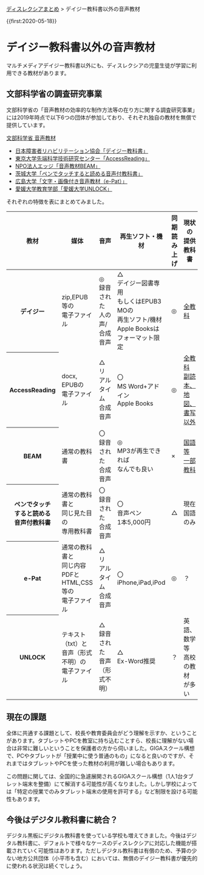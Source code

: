 <p class="breadcrumbs"><a href="../index.md">ディスレクシアまとめ</a> > デイジー教科書以外の音声教材

{{first:2020-05-18}}

# デイジー教科書以外の音声教材
マルチメディアデイジー教科書以外にも、ディスレクシアの児童生徒が学習に利用できる教材があります。

## 文部科学省の調査研究事業
文部科学省の「音声教材の効率的な制作方法等の在り方に関する調査研究事業」には2019年時点で以下6つの団体が参加しており、それぞれ独自の教材を無償で提供しています。

[文部科学省 音声教材](https://www.mext.go.jp/a_menu/shotou/kyoukasho/1374019.htm)
- [日本障害者リハビリテーション協会「デイジー教科書」](../daisy/index.md#)
- [東京大学先端科学技術研究センター「AccessReading」](./access-reading.md)
- [NPO法人エッジ「音声教材BEAM」](./beam.md)
- [茨城大学「ペンでタッチすると読める音声付教科書」](./pen-touch.md)
- [広島大学「文字・画像付き音声教材（e-Pat）」](./e-pat.md)
- [愛媛大学教育学部「愛媛大学UNLOCK」](./unlock.md)

それぞれの特徴を表にまとめてみました。

<div class="resp-table">
  <table>
  <thead>
    <tr>
      <th>教材</th>
      <th>媒体</th>
      <th>音声</th>
      <th>再生ソフト・機材</th>
      <th>同期<br>読み上げ</th>
      <th>現状の<br>提供教科書</th>
      <th>製作コスト<br>（主観です）</th>
    </tr>
  </thead>
  <tbody>
    <tr>
      <th>デイジー</th>
      <td>zip,EPUB等の<br>電子ファイル</td>
      <td>◎<br>録音された<br>人の声/合成音声</td>
      <td>△<br>デイジー図書専用<br>もしくはEPUB3 MOの<br>再生ソフト/機材<br>Apple Booksは<br>フォーマット限定</td>
      <td>◎</td>
      <td><a href="https://www.dinf.ne.jp/doc/daisy/book/daisytext_r2.html">全教科</a></td>
      <td>△</td>
    </tr>
    <tr>
      <th>AccessReading</th>
      <td>docx, EPUBの<br>電子ファイル</td>
      <td>△<br>リアルタイム<br>合成音声</td>
      <td>〇<br>MS Word+アドイン<br>Apple Books</td>
      <td>◎</td>
      <td><a href="https://accessreading.org/help01.html#a4">全教科<br>副読本、地図、<br>書写以外</a><br></td>
      <td>〇</td>
    </tr>
    <tr>
      <th>BEAM</th>
      <td>通常の教科書</td>
      <td>〇<br>録音された<br>合成音声</td>
      <td>◎<br>MP3が再生できれば<br>なんでも良い</td>
      <td>×</td>
      <td><a href="https://www.npo-edge.jp/support/audio-materials/">国語等<br>一部教科</a></td>
      <td>〇</td>
    </tr>
    <tr>
      <th>ペンでタッチ<br>すると読める<br>音声付教科書</th>
      <td>通常の教科書と<br>同じ見た目の<br>専用教科書</td>
      <td>〇<br>録音された<br>合成音声</td>
      <td>〇<br>音声ペン<br>1本5,000円</td>
      <td>△</td>
      <td>現在国語のみ</td>
      <td>△</td>
    </tr>
    <tr>
      <th>e-Pat</th>
      <td>通常の教科書と<br>同じ内容PDFと<br>HTML,CSS等の<br>電子ファイル</td>
      <td>△<br>リアルタイム<br>合成音声</td>
      <td>〇<br>iPhone,iPad,iPod</td>
      <td>◎</td>
      <td>？</td>
      <td>△</td>
    </tr>
    <tr>
      <th>UNLOCK</th>
      <td>テキスト（txt）と<br>音声（形式不明）の<br>電子ファイル</td>
      <td>△<br>録音された<br>音声（形式不明）</td>
      <td>△<br>Ex-Word推奨</td>
      <td>？</td>
      <td>英語、数学等<br>高校の教材<br>が多い</td>
      <td>〇</td>
    </tr>
  </tbody>
  </table>
</div>


## 現在の課題
全体に共通する課題として、校長や教育委員会がどう理解を示すか、ということがあります。タブレットやPCを教室に持ち込むことすら、校長に理解がない場合は非常に難しいということを保護者の方から伺いました。GIGAスクール構想で、PCやタブレットが「授業中に使う普通のもの」になると良いのですが、それまではタブレットやPCを使った教材の利用が難しい場合もあります。

この問題に関しては、全国的に急遽展開されるGIGAスクール構想（1人1台タブレット端末を整備）にて解消する可能性が高くなりました。しかし学校によっては「特定の授業でのみタブレット端末の使用を許可する」など制限を設ける可能性もあります。

## 今後はデジタル教科書に統合？
デジタル黒板にデジタル教科書を使っている学校も増えてきました。今後はデジタル教科書に、デフォルトで様々なケースのディスレクシアに対応した機能が搭載されていく可能性はあります。ただしデジタル教科書は有償のため、予算の少ない地方公共団体（小平市も含む）においては、無償のデイジー教科書が優先的に使われる状況は続くでしょう。